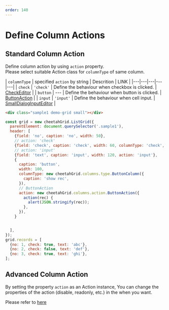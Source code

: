 ```yaml
---
order: 140
---
```


# Define Column Actions

## Standard Column Action

Define column action by using `action` property.  
Please select suitable Action class for `columnType` of same column.  

| `columnType` | specified `action` by string | Descrition | LINK |
|---|---|---|---|---|
| `check`  | `'check'` | Define the behaviour when checkbox is clicked. | [CheckEditor](./CheckEditor.md) |
| `button` | ---       | Define the behaviour when button is clicked. | [ButtonAction](./ButtonAction.md) |
| `input`  | `'input'` | Define the behaviour when cell input. | [SmallDialogInputEditor](./SmallDialogInputEditor.md) |

<code-preview>

```html
<div class="sample1 demo-grid small"></div>
```

```js
const grid = new cheetahGrid.ListGrid({
  parentElement: document.querySelector('.sample1'),
  header: [
    {field: 'no', caption: 'no', width: 50},
    // action: 'check'
    {field: 'check', caption: 'check', width: 60, columnType: 'check', action: 'check'},
    // action: 'input'
    {field: 'text', caption: 'input', width: 120, action: 'input'},
    {
      caption: 'button',
      width: 100,
      columnType: new cheetahGrid.columns.type.ButtonColumn({
        caption: 'show rec',
      }),
      // ButtonAction
      action: new cheetahGrid.columns.action.ButtonAction({
        action(rec) {
          alert(JSON.stringify(rec));
        },
      }),
    }


  ],
});
grid.records = [
  {no: 1, check: true, text: 'abc'},
  {no: 2, check: false, text: 'def'},
  {no: 3, check: true, text: 'ghi'},
];
```

</code-preview>

## Advanced Column Action

By setting the property `action` as an Action instance,
You can change the properties of the action (disable, readonly, etc.) in the when you want.  

Please refer to [here](./Classes.md)

